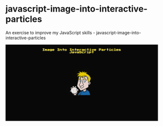 # javascript-image-into-interactive-particles
An exercise to improve my JavaScript skills - javascript-image-into-interactive-particles

![Screenshot](javascript-image-into-interactive-particles.png)
